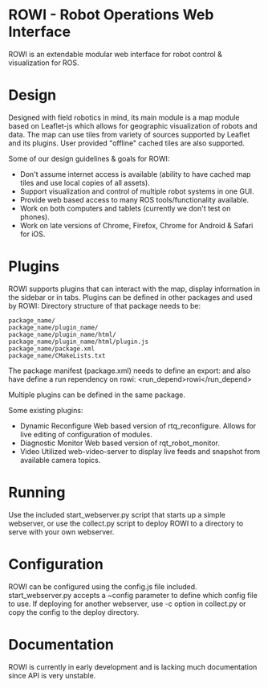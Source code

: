 ROWI - Robot Operations Web Interface
=====================================

ROWI is an extendable modular web interface for robot control & visualization for ROS.

# Design

Designed with field robotics in mind, its main module is a map module based on Leaflet-js which allows for geographic visualization of robots and data. The map can use tiles from variety of sources supported by Leaflet and its plugins. User provided "offline" cached tiles are also supported.

Some of our design guidelines & goals for ROWI:
+ Don't assume internet access is available (ability to have cached map tiles and use local copies of all assets).
+ Support visualization and control of multiple robot systems in one GUI.
+ Provide web based access to many ROS tools/functionality available.
+ Work on both computers and tablets (currently we don't test on phones).
+ Work on late versions of Chrome, Firefox, Chrome for Android & Safari for iOS.

# Plugins

ROWI supports plugins that can interact with the map, display information in the sidebar or in tabs.
Plugins can be defined in other packages and used by ROWI:
Directory structure of that package needs to be:

    package_name/
    package_name/plugin_name/
    package_name/plugin_name/html/
    package_name/plugin_name/html/plugin.js
    package_name/package.xml
    package_name/CMakeLists.txt

The package manifest (package.xml) needs to define an export:
    <export>
      <rowi plugin="plugin_name" />
    </export>
and also have define a run rependency on rowi:
    <run_depend>rowi</run_depend>

Multiple plugins can be defined in the same package.

Some existing plugins:
+ Dynamic Reconfigure
   Web based version of rtq_reconfigure. Allows for live editing of configuration of modules.
+ Diagnostic Monitor
   Web based version of rqt_robot_monitor.
+ Video
   Utilized web-video-server to display live feeds and snapshot from available camera topics.


# Running

Use the included start_webserver.py script that starts up a simple webserver, or use the collect.py script to deploy ROWI to a directory to serve with your own webserver.


# Configuration

ROWI can be configured using the config.js file included. start_webserver.py accepts a ~config parameter to define which config file to use. If deploying for another webserver, use -c option in collect.py or copy the config to the deploy directory.

# Documentation

ROWI is currently in early development and is lacking much documentation since API is very unstable.
